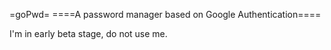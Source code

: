 =goPwd=
====A password manager based on Google Authentication====

I'm in early beta stage, do not use me.
